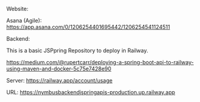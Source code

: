 Website:

Asana (Agile):
https://app.asana.com/0/1206254401695442/1206254541124511


Backend:

This is a basic JSPpring Repository to deploy in Railway.

https://medium.com/@rupertcarr/deploying-a-spring-boot-api-to-railway-using-maven-and-docker-5c75e7428e90


Server:
https://railway.app/account/usage

URL:
https://nymbusbackendjspringapis-production.up.railway.app
